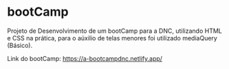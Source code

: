 # bootCamp

Projeto de Desenvolvimento de um bootCamp para a DNC, utilizando HTML e CSS na prática, para o aúxilio de telas menores foi utilizado mediaQuery (Básico).

Link do bootCamp: https://a-bootcampdnc.netlify.app/
